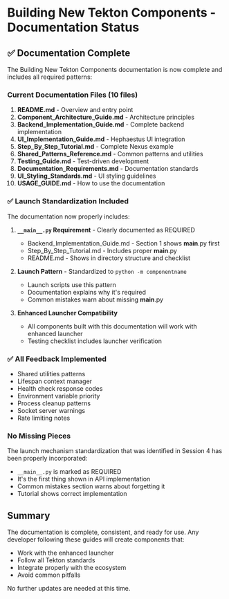 # Building New Tekton Components - Documentation Status

## ✅ Documentation Complete

The Building New Tekton Components documentation is now complete and includes all required patterns:

### Current Documentation Files (10 files)

1. **README.md** - Overview and entry point
2. **Component_Architecture_Guide.md** - Architecture principles
3. **Backend_Implementation_Guide.md** - Complete backend implementation
4. **UI_Implementation_Guide.md** - Hephaestus UI integration
5. **Step_By_Step_Tutorial.md** - Complete Nexus example
6. **Shared_Patterns_Reference.md** - Common patterns and utilities
7. **Testing_Guide.md** - Test-driven development
8. **Documentation_Requirements.md** - Documentation standards
9. **UI_Styling_Standards.md** - UI styling guidelines
10. **USAGE_GUIDE.md** - How to use the documentation

### ✅ Launch Standardization Included

The documentation now properly includes:

1. **`__main__.py` Requirement** - Clearly documented as REQUIRED
   - Backend_Implementation_Guide.md - Section 1 shows __main__.py first
   - Step_By_Step_Tutorial.md - Includes proper __main__.py
   - README.md - Shows in directory structure and checklist

2. **Launch Pattern** - Standardized to `python -m componentname`
   - Launch scripts use this pattern
   - Documentation explains why it's required
   - Common mistakes warn about missing __main__.py

3. **Enhanced Launcher Compatibility**
   - All components built with this documentation will work with enhanced launcher
   - Testing checklist includes launcher verification

### ✅ All Feedback Implemented

- Shared utilities patterns
- Lifespan context manager
- Health check response codes
- Environment variable priority
- Process cleanup patterns
- Socket server warnings
- Rate limiting notes

### No Missing Pieces

The launch mechanism standardization that was identified in Session 4 has been properly incorporated:
- `__main__.py` is marked as REQUIRED
- It's the first thing shown in API implementation
- Common mistakes section warns about forgetting it
- Tutorial shows correct implementation

## Summary

The documentation is complete, consistent, and ready for use. Any developer following these guides will create components that:
- Work with the enhanced launcher
- Follow all Tekton standards
- Integrate properly with the ecosystem
- Avoid common pitfalls

No further updates are needed at this time.